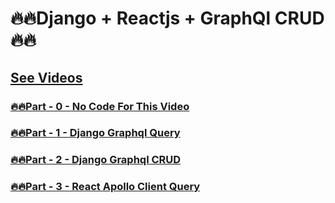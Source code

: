 # 🔥🔥Django + Reactjs + GraphQl CRUD🔥🔥

<!-- ### [🔥🔥Part - 0 -  ]() -->

## [See Videos](https://www.youtube.com/playlist?list=PLsC9YeVUTz3-YuHLkA2Kx5TqaPEHioldV)
### [🔥🔥Part - 0 - No Code For This Video ](#)
### [🔥🔥Part - 1 - Django Graphql Query ](https://github.com/codewithrafiq/Django-Reactjs-GraphQL/tree/c7d22b0cc89a7f763e3911df456511197b4f7a91)
### [🔥🔥Part - 2 - Django Graphql CRUD](https://github.com/codewithrafiq/Django-Reactjs-GraphQL/tree/431778a56b634194004fdd9199bf752bb4dd7307)
### [🔥🔥Part - 3 - React Apollo Client Query](https://github.com/codewithrafiq/Django-Reactjs-GraphQL/tree/a5e1738455357267f6ba6f455415b33bbac6b987)
